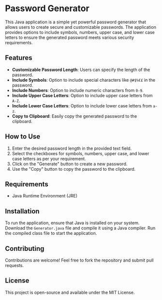 # Password Generator

This Java application is a simple yet powerful password generator that allows users to create secure and customizable passwords. The application provides options to include symbols, numbers, upper case, and lower case letters to ensure the generated password meets various security requirements.

## Features

- **Customizable Password Length**: Users can specify the length of the password.
- **Include Symbols**: Option to include special characters like `@#$%€£` in the password.
- **Include Numbers**: Option to include numeric characters from `0-9`.
- **Include Upper Case Letters**: Option to include upper case letters from `A-Z`.
- **Include Lower Case Letters**: Option to include lower case letters from `a-z`.
- **Copy to Clipboard**: Easily copy the generated password to the clipboard.

## How to Use

1. Enter the desired password length in the provided text field.
2. Select the checkboxes for symbols, numbers, upper case, and lower case letters as per your requirement.
3. Click on the "Generate" button to create a new password.
4. Use the "Copy" button to copy the password to the clipboard.

## Requirements

- Java Runtime Environment (JRE)

## Installation

To run the application, ensure that Java is installed on your system. Download the `Generator.java` file and compile it using a Java compiler. Run the compiled class file to start the application.

## Contributing

Contributions are welcome! Feel free to fork the repository and submit pull requests.

## License

This project is open-source and available under the MIT License.

